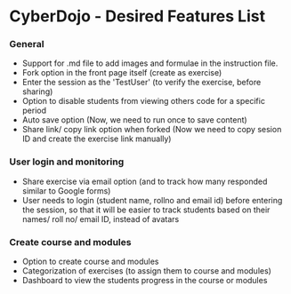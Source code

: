 # CyberDojo - Desired Features List
### General
- Support for .md file to add images and formulae in the instruction file.
- Fork option in the front page itself (create as exercise)
- Enter the session as the 'TestUser' (to verify the exercise, before sharing)
- Option to disable students from viewing others code for a specific period
- Auto save option (Now, we need to run once to save content)
- Share link/ copy link option when forked (Now we need to copy sesion ID and create the exercise link manually)

### User login and monitoring
- Share exercise via email option (and to track how many responded similar to Google forms)
- User needs to login (student name, rollno and email id) before entering the session,
 so that it will be easier to track students based on their names/ roll no/ email ID, instead of avatars

### Create course and modules
- Option to create course and modules
- Categorization of exercises (to assign them to course and modules)
- Dashboard to view the students progress in the course or modules


